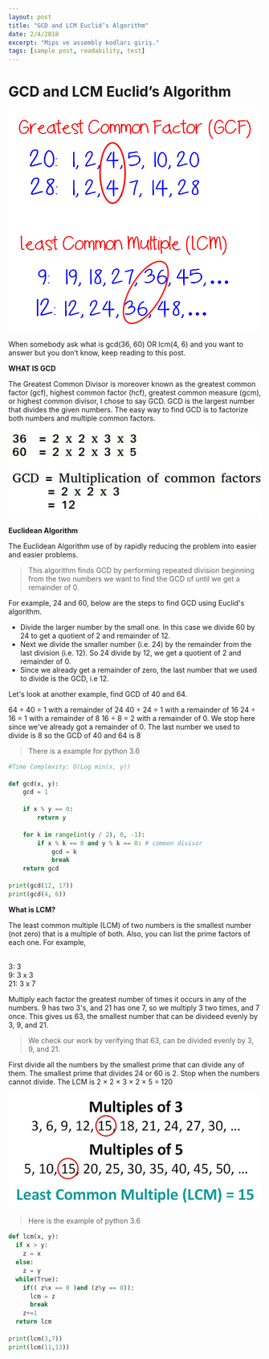 ```yaml
---
layout: post
title: "GCD and LCM Euclid’s Algorithm"
date: 2/4/2018
excerpt: "Mips ve assembly kodları giriş."
tags: [sample post, readability, test]
---
```

**GCD and LCM Euclid’s Algorithm**
===
![GCF-LCM-list-method](/assets/img/GCF-LCM-list-method.png)

When somebody ask what is gcd(36, 60) OR lcm(4, 6)  and you want to answer but you don’t know, keep reading to this post.

**WHAT IS GCD** 

The Greatest Common Divisor is moreover known as the greatest common factor (gcf), highest common factor (hcf), greatest common measure (gcm), or highest common divisor, I chose to say GCD.  GCD is the largest number that divides the given numbers. The easy way to find GCD is to factorize both numbers and multiple common factors.


![GCD](/assets/img/GCD.jpg)

**Euclidean Algorithm**

The Euclidean Algorithm use of by rapidly reducing the problem into easier and easier problems. 

> This algorithm finds GCD by performing repeated division beginning from the two numbers we want to find the GCD of until we get a remainder of 0. 

For example, 24 and 60, below are the steps to find GCD using Euclid's algorithm.

+ Divide the larger number by the small one. In this case we divide 60 by 24 to get a quotient of 2 and remainder of 12.
+ Next we divide the smaller number (i.e. 24) by the remainder from the last division (i.e. 12). So 24 divide by 12, we get a quotient of 2 and remainder of 0.
+ Since we already get a remainder of zero, the last number that we used to divide is the GCD, i.e 12.

Let's look at another example, find GCD of 40 and 64.

64 ÷ 40 = 1 with a remainder of 24
40 ÷ 24 = 1 with a remainder of 16
24 ÷ 16 = 1 with a remainder of 8
16 ÷ 8 = 2 with a remainder of 0.
We stop here since we've already got a remainder of 0. The last number we used to divide is 8 so the GCD of 40 and 64 is 8

> There is a example for python 3.6 

```python
#Time Complexity: O(Log min(x, y))

def gcd(x, y):
    gcd = 1
    
    if x % y == 0:
        return y
    
    for k in range(int(y / 2), 0, -1): 
        if x % k == 0 and y % k == 0: # common divisor
            gcd = k
            break  
    return gcd

print(gcd(12, 17))
print(gcd(4, 6))
```

**What is LCM?**

The least common multiple (LCM) of two numbers is the smallest number (not zero) that is a multiple of both.
Also, you can list the prime factors of each one. For example,

<br /> 3: 3
<br /> 9: 3 x 3
<br /> 21: 3 x 7

Multiply each factor the greatest number of times it occurs in any of the numbers. 9 has two 3's, and 21 has one 7, so we multiply 3 two times, and 7 once. This gives us 63, the smallest number that can be divideed evenly by 3, 9, and 21.

> We check our work by verifying that 63, can be divided evenly by 3, 9, and 21.

First divide all the numbers by the smallest prime that can divide any of them. The smallest prime that divides 24 or 60 is 2. Stop when the numbers cannot divide. The LCM is 2 × 2 × 3 × 2 × 5 = 120



![LCM](/assets/img/LCM.jpg)

> Here is the example of python 3.6

```python
def lcm(x, y):  
  if x > y:
    z = x
  else:
    z = y
  while(True):  
    if(( z%x == 0 )and (z%y == 0)):
      lcm = z
      break
    z+=1  
  return lcm
  
print(lcm(3,7))
print(lcm(11,13))
```
